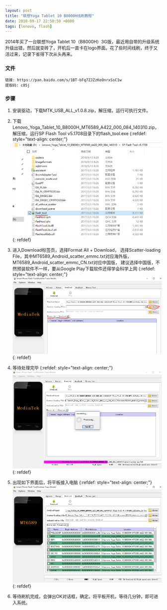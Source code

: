 ```yaml
---
layout: post
title: "联想Yoga Tablet 10 B8000H线刷教程"
date: 2018-09-17 22:50:50 +0800
tags: [lenovo, flash]
---
```



2014年买了一台联想Yoga Tablet 10（B8000H）3G版，最近用自带的升级系统升级出错，然后就变砖了，开机后一直卡在logo界面。花了些时间线刷，终于又活过来，记录下省得下次从头再来。

### 文件
```
链接: https://pan.baidu.com/s/1BT-bFq7ZJZzKeOnrxSsC1w
提取码: c85j
```

### 步骤

1) 安装驱动，下载MTK_USB_ALL_v1.0.8.zip，解压缩，运行可执行文件。

2) 下载Lenovo_Yoga_Tablet_10_B8000H_MT6589_A422_000_084_140310.zip，解压缩，运行SP Flash Tool v5.1708目录下的flash_tool.exe
{:refdef: style="text-align: center;"}
![My helpful screenshot](/assets/img/lenovo/1.png)
{: refdef}

3) 进入Download标签页，选择Format All + Download，
   选择Scatter-loading File，其中MT6589_Android_scatter_emmc.txt对应海外版，MT6589_Android_scatter_emmc_CN.txt对应中国版，
   建议选择中国版，不然预装软件不一样，要从Google Play下载软件还得学会科学上网
{:refdef: style="text-align: center;"}
![My helpful screenshot](/assets/img/lenovo/2.png)
{: refdef}

4) 等待处理完毕
{:refdef: style="text-align: center;"}
![My helpful screenshot](/assets/img/lenovo/3.png)
{: refdef}

5) 出现如下界面后，将平板接入电脑
{:refdef: style="text-align: center;"}
![My helpful screenshot](/assets/img/lenovo/4.png)
{: refdef}

6) 等待刷机完成，会弹出OK对话框，确定。将平板开机，等待几分钟，即可进入系统。


